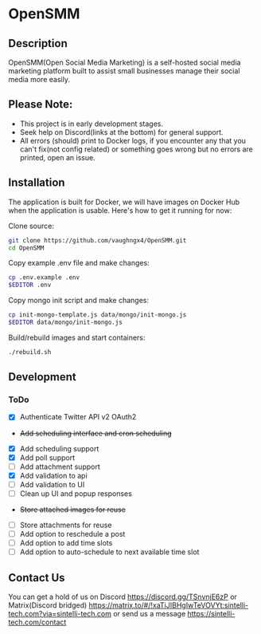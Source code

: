 # OpenSMM
## Description
OpenSMM(Open Social Media Marketing) is a self-hosted social media marketing platform built to assist small businesses manage their social media more easily.

## Please Note:
- This project is in early development stages.
- Seek help on Discord(links at the bottom) for general support.
- All errors (should) print to Docker logs, if you encounter any that you can't fix(not config related) or something goes wrong but no errors are printed, open an issue.

## Installation
The application is built for Docker, we will have images on Docker Hub when the application is usable. Here's how to get it running for now:

Clone source:
```bash
git clone https://github.com/vaughngx4/OpenSMM.git
cd OpenSMM
```

Copy example .env file and make changes:
```bash
cp .env.example .env
$EDITOR .env
```

Copy mongo init script and make changes:
```bash
cp init-mongo-template.js data/mongo/init-mongo.js
$EDITOR data/mongo/init-mongo.js
```

Build/rebuild images and start containers:
```bash
./rebuild.sh
```

## Development
### ToDo
- [x] Authenticate Twitter API v2 OAuth2
- ~~Add scheduling interface and cron scheduling~~
- [x] Add scheduling support
- [x] Add poll support
- [ ] Add attachment support
- [x] Add validation to api
- [ ] Add validation to UI
- [ ] Clean up UI and popup responses
- ~~Store attached images for reuse~~
- [ ] Store attachments for reuse
- [ ] Add option to reschedule a post
- [ ] Add option to add time slots
- [ ] Add option to auto-schedule to next available time slot

## Contact Us
You can get a hold of us on Discord https://discord.gg/TSnvnjE6zP or Matrix(Discord bridged) https://matrix.to/#/!xaTiJIBHgIwTeVOVYt:sintelli-tech.com?via=sintelli-tech.com or send us a message https://sintelli-tech.com/contact

